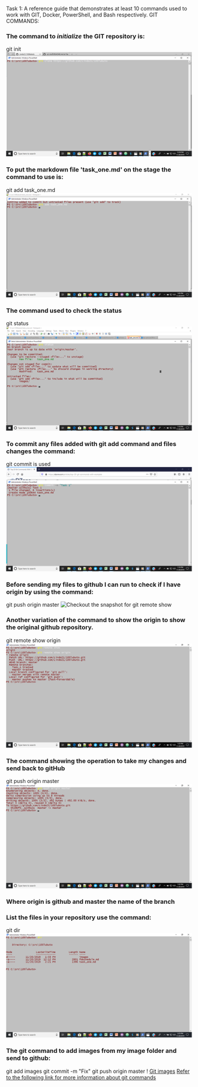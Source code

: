 Task 1: A reference guide that demonstrates at least 10 commands used to work with GIT, Docker, 
PowerShell, and Bash respectively.
GIT COMMANDS:
### The command to *initialize* the GIT repository is:
git init
![Screenshot of git clone example](/images/git_clone.png)
### To put the markdown file 'task_one.md' on the stage the command to use is:
git add task_one.md
![Screenshot to put git on stage](/images/git_add.png)
### The command used to check the status 
git status
![Screenshot to demonstrate git status command](/images/git_status.png)
### To commit any files added with git add command and files changes the command:
git commit is used
![Snapshot of git commit command -m is used to enter the message](/images/git_commit.png)
### Before sending my files to github I can run to check if I have origin by using the command:
git push origin master
![Checkout the snapshot for git remote show](/images.git_remote_show.png)
### Another variation of the command to show the origin to show the original github repository.
git remote show origin
![The snapshot for git remote show origin command](/images/git_remote_show_origin.png)
### The command showing the operation to take my changes and send back to gitHub
git push origin master
![Send to gitHub](/images/git_push_origin_master.png)
### Where origin is github and master the name of the branch
### List the files in your repository use the command:
git dir
![See snapshot](/images/dir.png)
### The git command to add images from my image folder and send to github:
git add images
git commit -m "Fix"
git push origin master
! [Git images](/images/git_images.png)
[Refer to the following link for more information about git commands](https://github.com/joshnh/Git-Commands)

